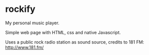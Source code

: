 # rockify

My personal music player.

Simple web page with HTML, css and native Javascript.

Uses a public rock radio station as sound source, credits to 181 FM: http://www.181.fm/
